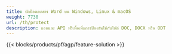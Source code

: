 ```yaml
---
title: ปกป้องเอกสาร Word บน Windows, Linux & macOS 
weight: 7730
url: /th/protect
description: แอพและ API ฟรีเพื่อเพิ่มการป้องกันให้กับไฟล์ DOC, DOCX หรือ ODT
---
```


{{< blocks/products/pf/agp/feature-solution >}} 

